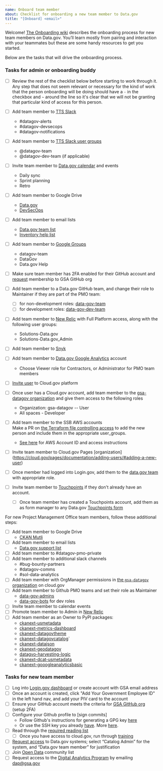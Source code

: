 ```yaml
---
name: Onboard team member
about: Checklist for onboarding a new team member to Data.gov
title: "[Onboard] <email>"
---
```

Welcome! [The Onboarding wiki](https://github.com/gsa/data.gov/wiki/Onboarding-Offboarding) describes the onboarding process for new team members on Data.gov. You’ll learn mostly from pairing and interaction with your teammates but these are some handy resources to get you started.

Below are the tasks that will drive the onboarding process.

### Tasks for admin or onboarding buddy

- [ ] Review the rest of the checklist below before starting to work through it. Any step that does not seem relevant or necessary for the kind of work that the person onboarding will be doing should have a `-` in the checkbox and `~` around the line so it's clear that we will not be granting that particular kind of access for this person.
- [ ] Add team member to [TTS Slack](https://handbook.18f.gov/slack/#tts-staff)
  - #datagov-alerts
  - #datagov-devsecops
  - #datagov-notifications
- [ ] Add team member to [TTS Slack user groups](https://slack.com/help/articles/212906697-Create-a-user-group#edit-a-user-group)
  - @datagov-team
  - @datagov-dev-team (if applicable)
- [ ] Invite team member to [Data.gov calendar](https://calendar.google.com/calendar/r/settings/calendar/Z3NhLmdvdl9zcjZ0NG52YjRhOTNjNnNzdHRxYXAzbjZtMEBncm91cC5jYWxlbmRhci5nb29nbGUuY29t) and events
  - Daily sync
  - Sprint planning
  - Retro
- [ ] Add team member to Google Drive
  - [Data.gov](https://drive.google.com/drive/folders/0AMRwhrSyJ5R4Uk9PVA)
  - [DevSecOps](https://drive.google.com/drive/folders/1Ac1dUmzTLTsDv8A8TSyLzrXo1a7hm4NF)
- [ ] Add team member to email lists
  - [Data.gov team list](https://groups.google.com/a/gsa.gov/forum/#!forum/datagovhelp)
  - [Inventory help list](https://groups.google.com/a/gsa.gov/forum/#!forum/inventory-help)
- [ ] Add team member to [Google Groups](https://groups.google.com/my-groups)
  - datagov-team
  - DataGov
  - Data.gov Help
- [ ] Make sure team member has 2FA enabled for their GitHub account and [request](https://github.com/GSA/GitHub-Administration/blob/master/README.md#requesting-access-to-the-gsa-organization) membership to GSA GitHub org
- [ ] Add team member to a Data.gov GitHub team, and change their role to Maintainer if they are part of the PMO team:
  - [ ] for non-development roles: [data-gov-team](https://github.com/orgs/GSA/teams/data-gov-team)
  - [ ] for development roles: [data-gov-dev-team](https://github.com/orgs/GSA/teams/data-gov-dev-team)
- [ ] Add team member to [New Relic](https://account.newrelic.com/accounts/1601367/users) with Full Platform access, along with the following user groups:
  - Solutions-Data.gov
  - Solutions-Data.gov_Admin
- [ ] Add team member to [Snyk](https://app.snyk.io/org/data.gov/manage/members)
- [ ] Add team member to [Data.gov Google Analytics](https://analytics.google.com/analytics/web/#/a42145528p381392243/admin/suiteusermanagement/account) account
  - Choose Viewer role for Contractors, or Administrator for PMO team members
- [ ] [Invite user](https://account.fr.cloud.gov/invite) to Cloud.gov platform
- [ ] Once user has a Cloud.gov account, add team member to the [gsa-datagov organization](https://dashboard.fr.cloud.gov/cloud-foundry/2oBn9LBurIXUNpfmtZCQTCHnxUM/organizations/90047c5d-337f-4802-bd48-2149a4265040/users/manage?setByUsername=true) and give them access to the following roles
  - Organization: gsa-datagov -- User
  - All spaces - Developer
- [ ] Add team member to the SSB AWS accounts \
      Make a PR on [the Terraform file controlling access](https://github.com/18F/aws-admin/blob/main/terraform/datagov-iam.tf) to add the new person and include them in the appropriate user_groups.
      
  - [See here](https://docs.google.com/document/d/1mwASz1SDiGcpbeSTTILrliDsUKzg1mjy2u11JmvFW2k/edit?usp=drive_link) for AWS Account ID and access instructions
- [ ] Invite team member to Cloud.gov Pages [organization] (https://cloud.gov/pages/documentation/adding-users/#adding-a-new-user)
- [ ] Once member had logged into Login.gov, add them to the [data.gov team](https://dashboard.int.identitysandbox.gov/teams/174) with appropriate role.
- [ ] Invite team member to [Touchpoints](https://touchpoints.digital.gov/) if they don't already have an account.
  - [ ] Once team member has created a Touchpoints account, add them as as form manager to any Data.gov [Touchpoints form](https://touchpoints.app.cloud.gov/)

For new Project Management Office team members, follow these additional steps:

- [ ] Add team member to Google Drive
  - [CKAN Mutli](https://drive.google.com/drive/folders/0ALb0g1S27SJPUk9PVA)
- [ ] Add team member to email lists
  - [Data.gov support list](https://groups.google.com/a/gsa.gov/forum/#!forum/datagov)
- [ ] Add team member to #datagov-pmo-private
- [ ] Add team member to additional slack channels
  - #bug-bounty-partners
  - #datagov-comms
  - #sol-data-analytics
- [ ] Add team member with OrgManager permissions in [the `gsa-datagov` organization](https://dashboard.fr.cloud.gov/cloud-foundry/2oBn9LBurIXUNpfmtZCQTCHnxUM/organizations/90047c5d-337f-4802-bd48-2149a4265040/users) on cloud.gov
- [ ] Add team member to Github PMO teams and set their role as Maintainer
  - [data-gov-admins](https://github.com/orgs/GSA/teams/data-gov-admin/members) 
  - [data-gov-bots](https://github.com/orgs/GSA/teams/data-gov-bots/members) for dev roles
- [ ] Invite team member to calendar events
- [ ] Promote team member to Admin in [New Relic](https://account.newrelic.com/accounts/1601367/users)
- [ ] Add team member as an Owner to PyPI packages:
  - [ckanext-usmetadata](https://pypi.org/project/ckanext-usmetadata/)
  - [ckanext-metrics-dashboard](https://pypi.org/project/ckanext-metrics-dashboard/)
  - [ckanext-datagovtheme](https://pypi.org/project/ckanext-datagovtheme/)
  - [ckanext-datagovcatalog](https://pypi.org/project/ckanext-datagovcatalog/)`
  - [ckanext-datajson](https://pypi.org/project/ckanext-datajson/)
  - [ckanext-geodatagov](https://pypi.org/project/ckanext-geodatagov/)
  - [datagvo-harvesting-logic](https://pypi.org/project/datagov-harvesting-logic/)
  - [ckanext-dcat-usmetadata](https://pypi.org/project/ckanext-dcat-usmetadata/)
  - [ckanext-gooogleanalyticsbasic](https://pypi.org/project/ckanext-googleanalyticsbasic/)

### Tasks for new team member

- [ ] Log into [Login.gov dashboard](https://secure.login.gov/) or create account with GSA email address
- [ ] Once an account is created, click "Add Your Government Employee ID" in the left hand nav, and add your PIV card to the account
- [ ] Ensure your GitHub account meets the criteria for [GSA GitHub org](https://github.com/GSA/GitHub-Administration/blob/master/README.md) (setup 2FA)
- [ ] Configure your Github profile to [sign commits]
  - Follow Github's instructions for generating a GPG key [here](https://docs.github.com/en/authentication/managing-commit-signature-verification/generating-a-new-gpg-key)
  - Or use the SSH key you already [have](https://calebhearth.com/sign-git-with-ssh). More [here]((https://github.com/GSA/data.gov/issues/4768#issuecomment-2471611946)).
- [ ] Read through the [required reading list](https://github.com/gsa/data.gov/wiki/Onboarding-Offboarding#required-reading-list)
  - [ ] Once you have access to cloud.gov, run through [training](https://github.com/gsa/data.gov/wiki/cloud.gov#onboarding-training)
- [ ] [Request access](https://docs.google.com/forms/d/e/1FAIpQLSetStmwqrbMWDz_WIlh1trjhP0PFCjKXHzshsJveYmtIvlG2Q/viewform) to Data.gov systems; select “Catalog Admin” for the system, and “Data.gov team member” for justification
- [ ] Join [Open Data](https://digital.gov/communities/open-data/) community list
- [ ] Request access to the [Digital Analytics Program](https://digital.gov/guides/dap/gaining-access-to-dap-data/) by emailing dap@gsa.gov
